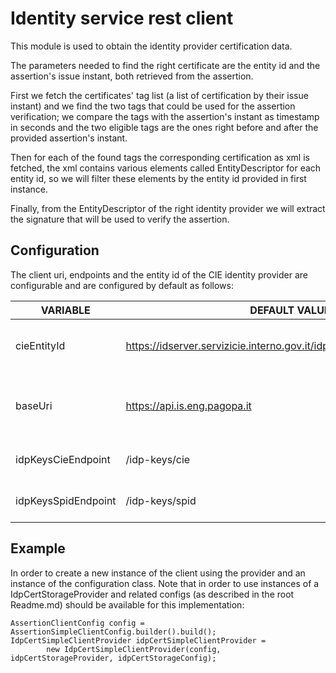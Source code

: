 # Identity service rest client
This module is used to obtain the identity provider certification data.

The parameters needed to find the right certificate are the entity id and the assertion's issue instant,
both retrieved from the assertion.

First we fetch the certificates' tag list (a list of certification by their issue instant) and we find the two tags
that could be used for the assertion verification; we compare the tags with the assertion's instant as timestamp in seconds and
the two eligible tags are the ones right before and after the provided assertion's instant.

Then for each of the found tags the corresponding certification as xml is fetched,
the xml contains various elements called EntityDescriptor for each entity id,
so we will filter these elements by the entity id provided in first instance.

Finally, from the EntityDescriptor of the right identity provider we will extract the signature that will be used to
verify the assertion.

## Configuration
The client uri, endpoints and the entity id of the CIE identity provider are configurable and are configured by default as follows:

| VARIABLE            | DEFAULT VALUE                                                         | USAGE                                                 |
|---------------------|-----------------------------------------------------------------------|-------------------------------------------------------|
| cieEntityId         | https://idserver.servizicie.interno.gov.it/idp/profile/SAML2/POST/SSO | entity id of the CIE identity provider                |
| baseUri             | https://api.is.eng.pagopa.it                                          | base uri of the api for retrieving the certifications |
| idpKeysCieEndpoint  | /idp-keys/cie                                                         | endpoint for CIE certifications                       |
| idpKeysSpidEndpoint | /idp-keys/spid                                                        | endpoint for SPID certifications                      |

## Example

In order to create a new instance of the client using the provider and an instance of the configuration class. Note that
in order to use instances of a IdpCertStorageProvider and related configs (as described in the root Readme.md) should be
available for this implementation:

```
AssertionClientConfig config = AssertionSimpleClientConfig.builder().build();
IdpCertSimpleClientProvider idpCertSimpleClientProvider =
        new IdpCertSimpleClientProvider(config, idpCertStorageProvider, idpCertStorageConfig);
```